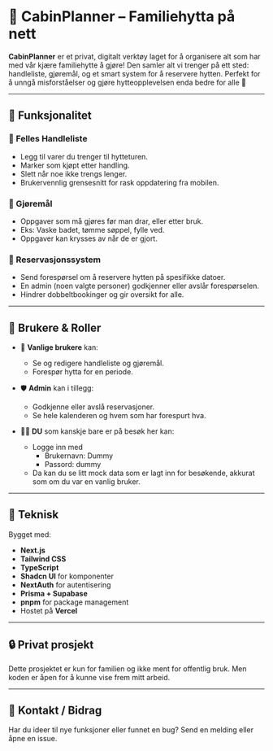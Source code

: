 # 🏡 CabinPlanner – Familiehytta på nett

**CabinPlanner** er et privat, digitalt verktøy laget for å organisere alt som
har med vår kjære familiehytte å gjøre! Den samler alt vi trenger på ett sted:
handleliste, gjøremål, og et smart system for å reservere hytten. Perfekt for å
unngå misforståelser og gjøre hytteopplevelsen enda bedre for alle 🫶

---

## 🔧 Funksjonalitet

### 🛒 Felles Handleliste

- Legg til varer du trenger til hytteturen.
- Marker som kjøpt etter handling.
- Slett når noe ikke trengs lenger.
- Brukervennlig grensesnitt for rask oppdatering fra mobilen.

### 🧹 Gjøremål

- Oppgaver som må gjøres før man drar, eller etter bruk.
- Eks: Vaske badet, tømme søppel, fylle ved.
- Oppgaver kan krysses av når de er gjort.

### 📅 Reservasjonssystem

- Send forespørsel om å reservere hytten på spesifikke datoer.
- En admin (noen valgte personer) godkjenner eller avslår forespørselen.
- Hindrer dobbeltbookinger og gir oversikt for alle.

---

## 👤 Brukere & Roller

- 👤 **Vanlige brukere** kan:

    - Se og redigere handleliste og gjøremål.
    - Forespør hytta for en periode.

- 🛡️ **Admin** kan i tillegg:

    - Godkjenne eller avslå reservasjoner.
    - Se hele kalenderen og hvem som har forespurt hva.

- 🫵🏼 **DU** som kanskje bare er på besøk her kan:
    - Logge inn med
        - Brukernavn: Dummy
        - Passord: dummy
    - Da kan du se litt mock data som er lagt inn for besøkende, akkurat som om
      du var en vanlig bruker.

---

## 🚀 Teknisk

Bygget med:

- **Next.js**
- **Tailwind CSS**
- **TypeScript**
- **Shadcn UI** for komponenter
- **NextAuth** for autentisering
- **Prisma + Supabase**
- **pnpm** for package management
- Hostet på **Vercel**

---

## 🔒 Privat prosjekt

Dette prosjektet er kun for familien og ikke ment for offentlig bruk. Men koden
er åpen for å kunne vise frem mitt arbeid.

---

## 💬 Kontakt / Bidrag

Har du ideer til nye funksjoner eller funnet en bug? Send en melding eller åpne
en issue.
